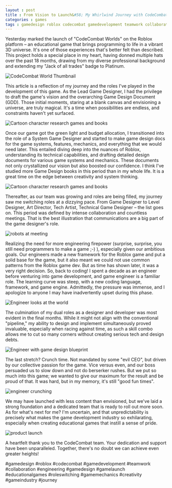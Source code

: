 ```yaml
---
layout : post
title : From Vision to Launch&#58; My Whirlwind Journey with CodeCombat Worlds
categories : games
tags : gamedesign roblox codecombat gamedevelopment teamwork collaboration engineering gamelaunch educationalgames roleswitching gamemechanics creativity gameindustry journey
---
```


Yesterday marked the launch of "CodeCombat Worlds" on the Roblox platform – an educational game that brings programming to life in a vibrant 3D universe. It's one of those experiences that's better felt than described. This project holds a special place in my heart, having donned multiple hats over the past 18 months, drawing from my diverse professional background and extending my "Jack of all trades" badge to Platinum.

![CodeCombat World Thumbnail](/assets/images/CodeCombat%20World%20Poster.jpg)

This article is a reflection of my journey and the roles I've played in the development of this game. As the Lead Game Designer, I had the privilege to draft the game's vision and the overarching Game Design Document (GDD). Those initial moments, staring at a blank canvas and envisioning a universe, are truly magical. It's a time when possibilities are endless, and constraints haven't yet surfaced.

![Cartoon character research games and books](/assets/images/Roblox%20research.jpg)

Once our game got the green light and budget allocation, I transitioned into the role of a System Game Designer and started to make game design docs for the game systems, features, mechanics, and everything that we would need later. This entailed diving deep into the nuances of Roblox, understanding its technical capabilities, and drafting detailed design documents for various game systems and mechanics. These documents not only crystallized our vision but also boosted our confidence. I think I've studied more Game Design books in this period than in my whole life. It is a great time on the edge between creativity and system thinking.

![Cartoon character research games and books](/assets/images/Game%20system%20ideas.jpg)

Thereafter, as our team was growing and roles are being filled, my journey saw me switching roles at a dizzying pace. From Game Designer to Level Designer, Art Director, Tech Artist, Technical Game Designer – the list goes on. This period was defined by intense collaboration and countless meetings. That is the best illustration that communications are a big part of the game designer's role.

![robots at meeting](/assets/images/ideas%20and%20meetings.jpg)

Realizing the need for more engineering firepower \(surprise, surprise, you still need programmers to make a game ;-) \), especially given our ambitious goals. Our engineers made a new framework for the Roblox game and put a solid base for the game, but it also meant we could not use common patterns from the Roblox game dev. But as time has shown later, it was a very right decision. So, back to coding! I spent a decade as an engineer before venturing into game development, and game engineer is a familiar role. The learning curve was steep, with a new coding language, framework, and game engine. Admittedly, the pressure was immense, and I apologize to anyone I may have inadvertently upset during this phase.

![Engineer looks at the world](/assets/images/engineer%20look%20at%20the%20world.jpg)

The culmination of my dual roles as a designer and developer was most evident in the final months. While it might not align with the conventional "pipeline," my ability to design and implement simultaneously proved invaluable, especially when racing against time, as such a skill combo allows me to cut so many corners without creating serious tech and design debts.

![Engineer with game design blueprint](/assets/images/Engineer-game-desing.jpg)

The last stretch? Crunch time. Not mandated by some "evil CEO", but driven by our collective passion for the game. Vice versus even, and our boss persuaded us to slow down and not do berserker rushes. But we put so much into this game; we wanted to give our maximum for the result and be proud of that. It was hard, but in my memory, it's still "good fun times".

![engineer crunching](/assets/images/make%20crunching%20yourself.jpg)

We may have launched with less content than envisioned, but we've laid a strong foundation and a dedicated team that is ready to roll out more soon. As for what's next for me? I'm uncertain, and that unpredictability is precisely what makes the game development industry so exhilarating, especially when creating educational games that instill a sense of pride.

![product launch](/assets/images/ccw%20Launch.jpg)

A heartfelt thank you to the CodeCombat team. Your dedication and support have been unparalleled. Together, there's no doubt we can achieve even greater heights!

#gamedesign #roblox #codecombat #gamedevelopment #teamwork #collaboration #engineering #gamedesign #gamelaunch #educationalgames #roleswitching #gamemechanics #creativity #gameindustry #journey
